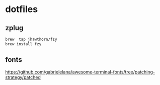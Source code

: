 # dotfiles

## zplug

```sh
brew  tap jhawthorn/fzy
brew install fzy
```

## fonts

https://github.com/gabrielelana/awesome-terminal-fonts/tree/patching-strategy/patched

